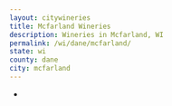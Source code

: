 ```yaml
---
layout: citywineries
title: Mcfarland Wineries
description: Wineries in Mcfarland, WI
permalink: /wi/dane/mcfarland/
state: wi
county: dane
city: mcfarland
---
```

-
